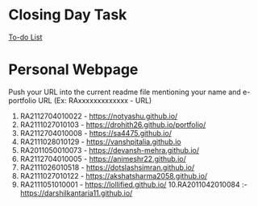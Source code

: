 # Closing Day Task

[To-do List](https://docs.google.com/spreadsheets/d/1y_NB2svxch4gL_CsQJyQWBRIhlWa7UjuKF9ueeS1XaY/edit?usp=sharing)


# Personal Webpage

Push your URL into the current readme file mentioning your name and e-portfolio URL (Ex: RAxxxxxxxxxxxxx - URL) 



1. RA2112704010022 - https://notyashu.github.io/
2. RA2111027010103 - https://drohith26.github.io/portfolio/
3. RA2112704010008 - https://sa4475.github.io/
4. RA2111028010129 - https://vanshpitalia.github.io
5. RA2011050010073 - https://devansh-mehra.github.io/
6. RA2112704010005 - https://animeshr22.github.io/
7. RA2111026010518 - https://dotslashsimran.github.io/
8. RA2111027010122 - https://akshatsharma2058.github.io/
9. RA2111051010001 - https://lollified.github.io/
10.RA2011042010084 :- https://darshilkantaria11.github.io/
